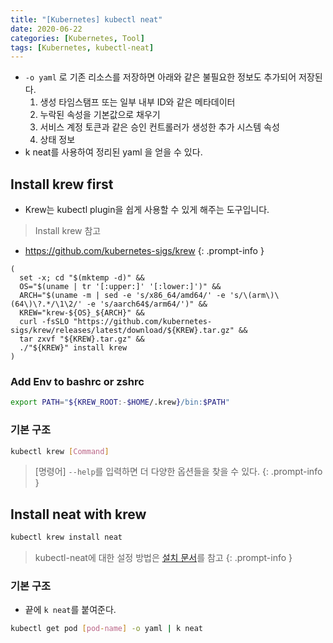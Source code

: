 ```yaml
---
title: "[Kubernetes] kubectl neat"
date: 2020-06-22
categories: [Kubernetes, Tool]
tags: [Kubernetes, kubectl-neat]
---
```


- `-o yaml` 로 기존 리소스를 저장하면 아래와 같은 불필요한 정보도 추가되어 저장된다.
    1. 생성 타임스탬프 또는 일부 내부 ID와 같은 메타데이터
    2. 누락된 속성을 기본값으로 채우기
    3. 서비스 계정 토큰과 같은 승인 컨트롤러가 생성한 추가 시스템 속성
    4. 상태 정보
- k neat를 사용하여 정리된 yaml 을 얻을 수 있다.

## Install krew first

- Krew는 kubectl plugin을 쉽게 사용할 수 있게 해주는 도구입니다.

> Install krew 참고
- <https://github.com/kubernetes-sigs/krew>
{: .prompt-info }

```
(
  set -x; cd "$(mktemp -d)" &&
  OS="$(uname | tr '[:upper:]' '[:lower:]')" &&
  ARCH="$(uname -m | sed -e 's/x86_64/amd64/' -e 's/\(arm\)\(64\)\?.*/\1\2/' -e 's/aarch64$/arm64/')" &&
  KREW="krew-${OS}_${ARCH}" &&
  curl -fsSLO "https://github.com/kubernetes-sigs/krew/releases/latest/download/${KREW}.tar.gz" &&
  tar zxvf "${KREW}.tar.gz" &&
  ./"${KREW}" install krew
)
```

### Add Env to bashrc or zshrc

```bash
export PATH="${KREW_ROOT:-$HOME/.krew}/bin:$PATH"
```

### 기본 구조

```bash
kubectl krew [Command]
```

> [명령어] `--help`를 입력하면 더 다양한 옵션들을 찾을 수 있다.
{: .prompt-info }

## Install neat with krew

```bash
kubectl krew install neat
```

> kubectl-neat에 대한 설정 방법은 [설치 문서](https://github.com/itaysk/kubectl-neat)를 참고
{: .prompt-info }

### 기본 구조

- 끝에 `k neat`를 붙여준다.

```bash
kubectl get pod [pod-name] -o yaml | k neat
```

